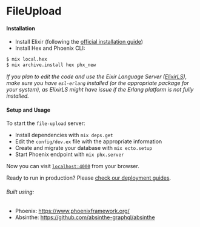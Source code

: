# FileUpload

#### Installation

- Install Elixir (following the [official installation guide](https://elixir-lang.org/install.html))
- Install Hex and Phoenix CLI:

```sh
$ mix local.hex
$ mix archive.install hex phx_new
```

*If you plan to edit the code and use the Eixir Language Server ([ElixirLS](https://github.com/elixir-lsp/elixir-ls)), make sure you have `esl-erlang` installed (or the appropriate package for your system), as ElixirLS might have issue if the Erlang platform is not fully installed.*



#### Setup and Usage

To start the `file-upload` server:

  * Install dependencies with `mix deps.get`
  * Edit the `config/dev.ex` file with the appropriate information
  * Create and migrate your database with `mix ecto.setup`
  * Start Phoenix endpoint with `mix phx.server`

Now you can visit [`localhost:4000`](http://localhost:4000) from your browser.

Ready to run in production? Please [check our deployment guides](https://hexdocs.pm/phoenix/deployment.html).

#### 

###### Built using:

  * Phoenix: https://www.phoenixframework.org/
  * Absinthe: https://github.com/absinthe-graphql/absinthe
